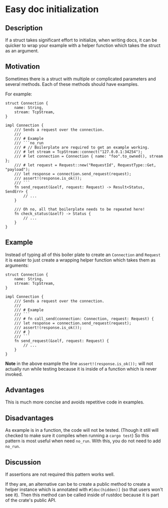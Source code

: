 # Easy doc initialization

## Description

If a struct takes significant effort to initialize, when writing docs, it can be
quicker to wrap your example with a helper function which takes the struct as an
argument.

## Motivation

Sometimes there is a struct with multiple or complicated parameters and several methods.
Each of these methods should have examples.

For example:

```rust,ignore
struct Connection {
    name: String,
    stream: TcpStream,
}

impl Connection {
    /// Sends a request over the connection.
    ///
    /// # Example
    /// ```no_run
    /// # // Boilerplate are required to get an example working.
    /// # let stream = TcpStream::connect("127.0.0.1:34254");
    /// # let connection = Connection { name: "foo".to_owned(), stream };
    /// # let request = Request::new("RequestId", RequestType::Get, "payload");
    /// let response = connection.send_request(request);
    /// assert!(response.is_ok());
    /// ```
    fn send_request(&self, request: Request) -> Result<Status, SendErr> {
        // ...
    }

    /// Oh no, all that boilerplate needs to be repeated here!
    fn check_status(&self) -> Status {
        // ...
    }
}
```

## Example

Instead of typing all of this boiler plate to create an `Connection` and
`Request` it is easier to just create a wrapping helper function which takes
them as arguments:

```rust,ignore
struct Connection {
    name: String,
    stream: TcpStream,
}

impl Connection {
    /// Sends a request over the connection.
    ///
    /// # Example
    /// ```
    /// # fn call_send(connection: Connection, request: Request) {
    /// let response = connection.send_request(request);
    /// assert!(response.is_ok());
    /// # }
    /// ```
    fn send_request(&self, request: Request) {
        // ...
    }
}
```

**Note** in the above example the line `assert!(response.is_ok());` will not actually run while testing
because it is inside of a function which is never invoked.

## Advantages

This is much more concise and avoids repetitive code in examples.

## Disadvantages

As example is in a function, the code will not be tested. (Though it still will checked to make sure it compiles when running a `cargo test`)
So this pattern is most useful when need `no_run`. With this, you do not need to add `no_run`.

## Discussion

If assertions are not required this pattern works well.

If they are, an alternative can be to create a public method to create a helper
instance which is annotated with `#[doc(hidden)]` (so that users won't see it).
Then this method can be called inside of rustdoc because it is part of the
crate's public API.
